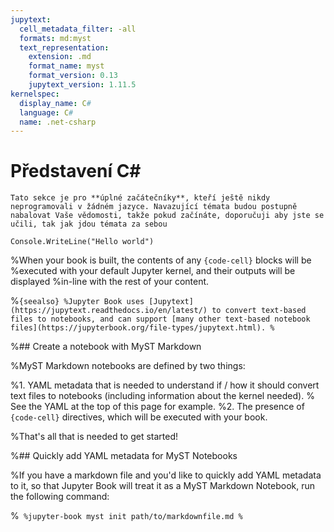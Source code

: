 ```yaml
---
jupytext:
  cell_metadata_filter: -all
  formats: md:myst
  text_representation:
    extension: .md
    format_name: myst
    format_version: 0.13
    jupytext_version: 1.11.5
kernelspec:
  display_name: C#
  language: C#
  name: .net-csharp
---
```


# Představení C#

```{note}
Tato sekce je pro **úplné začátečníky**, kteří ještě nikdy neprogramovali v žádném jazyce. Navazující témata budou postupně nabalovat Vaše vědomosti, takže pokud začínáte, doporučuji aby jste se učili, tak jak jdou témata za sebou
```

```{code-cell} 
Console.WriteLine("Hello world")
```


%When your book is built, the contents of any `{code-cell}` blocks will be
%executed with your default Jupyter kernel, and their outputs will be displayed
%in-line with the rest of your content.

%```{seealso}
%Jupyter Book uses [Jupytext](https://jupytext.readthedocs.io/en/latest/) to convert text-based files to notebooks, and can support [many other text-based notebook files](https://jupyterbook.org/file-types/jupytext.html).
%```

%## Create a notebook with MyST Markdown

%MyST Markdown notebooks are defined by two things:

%1. YAML metadata that is needed to understand if / how it should convert text files to notebooks (including information about the kernel needed).
%   See the YAML at the top of this page for example.
%2. The presence of `{code-cell}` directives, which will be executed with your book.

%That's all that is needed to get started!

%## Quickly add YAML metadata for MyST Notebooks

%If you have a markdown file and you'd like to quickly add YAML metadata to it, so that Jupyter Book will treat it as a MyST Markdown Notebook, run the following command:

%```
%jupyter-book myst init path/to/markdownfile.md
%```
